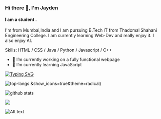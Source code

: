 ### Hi there 👋, I'm Jayden
#### I am a student .
I'm from Mumbai,India and I am pursuing B.Tech IT from Thadomal Shahani Engineering College. I am currently learning Web-Dev and really enjoy it. I also enjoy AI. 

Skills: HTML / CSS / Java / Python / Javascript / C++

- 🔭 I’m currently working on a fully functional webpage 
- 🌱 I’m currently learning JavaScript 



[![Typing SVG](https://readme-typing-svg.demolab.com/?lines=I+am+here+.;then+I'm+not)](https://git.io/typing-svg)

![top-langs](https://github-readme-stats.vercel.app/api/top-langs?username=JAE-exe&show_icons=true&theme=radical)
&show_icons=true&theme=radical)

![github stats](https://github-readme-stats.vercel.app/api?username=JAE-exe&show_icons=true&theme=radical)

![](https://komarev.com/ghpvc/?username=JAE-exe&color=brightgreen)


![Alt text](https://spotify-recently-played-readme.vercel.app/api?user=xinfoptsszxnzsklb3u339akb)
